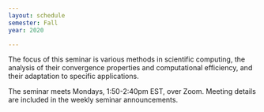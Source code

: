 ```yaml
---
layout: schedule
semester: Fall
year: 2020

---
```


The focus of this seminar is various methods in scientific computing,
the analysis of their convergence properties and computational efficiency,
and their adaptation to specific applications.

The seminar meets Mondays, 1:50-2:40pm EST, over Zoom. Meeting details are included in the weekly seminar announcements.

